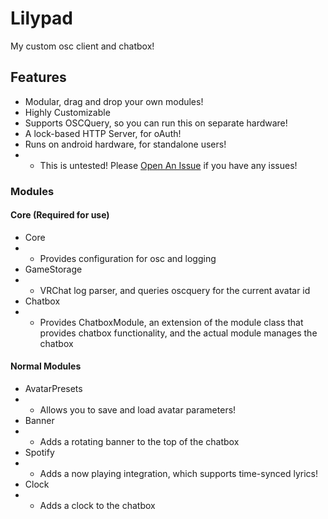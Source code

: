 # Lilypad

My custom osc client and chatbox!

## Features
- Modular, drag and drop your own modules!
- Highly Customizable
- Supports OSCQuery, so you can run this on separate hardware!
- A lock-based HTTP Server, for oAuth!
- Runs on android hardware, for standalone users!
- - This is untested! Please [Open An Issue](https://github.com/imlvna/Lilypad/issues/new) if you have any issues!

### Modules
#### Core (Required for use)
- Core
- - Provides configuration for osc and logging
- GameStorage
- - VRChat log parser, and queries oscquery for the current avatar id
- Chatbox
- - Provides ChatboxModule, an extension of the module class that provides chatbox functionality, and the actual module manages the chatbox

#### Normal Modules
- AvatarPresets
- - Allows you to save and load avatar parameters!
- Banner
- - Adds a rotating banner to the top of the chatbox
- Spotify
- - Adds a now playing integration, which supports time-synced lyrics!
- Clock
- - Adds a clock to the chatbox